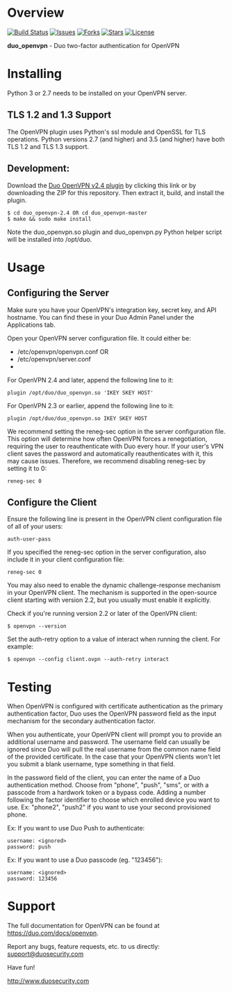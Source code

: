 # Overview

[![Build Status](https://github.com/duosecurity/duo_openvpn/workflows/OpenVPN%20Python%20component%20CI/badge.svg)](https://github.com/duosecurity/duo_openvpn/actions)
[![Issues](https://img.shields.io/github/issues/duosecurity/duo_openvpn)](https://github.com/duosecurity/duo_openvpn/issues)
[![Forks](https://img.shields.io/github/forks/duosecurity/duo_openvpn)](https://github.com/duosecurity/duo_openvpn/network/members)
[![Stars](https://img.shields.io/github/stars/duosecurity/duo_openvpn)](https://github.com/duosecurity/duo_openvpn/stargazers)
[![License](https://img.shields.io/badge/License-View%20License-orange)](https://github.com/duosecurity/duo_openvpn/blob/master/LICENSE)

**duo_openvpn** - Duo two-factor authentication for OpenVPN

# Installing

Python 3 or 2.7 needs to be installed on your OpenVPN server.

## TLS 1.2 and 1.3 Support

The OpenVPN plugin uses Python's ssl module and OpenSSL for TLS operations. Python versions 2.7 (and higher) and 3.5 (and higher) have both TLS 1.2 and TLS 1.3 support.

## Development:

Download the [Duo OpenVPN v2.4 plugin](https://github.com/duosecurity/duo_openvpn/archive/2.4.tar.gz) by clicking this link or by downloading the ZIP for this repository. Then extract it, build, and install the plugin.

```
$ cd duo_openvpn-2.4 OR cd duo_openvpn-master
$ make && sudo make install
```

Note the duo_openvpn.so plugin and duo_openvpn.py Python helper script will be installed into /opt/duo.

# Usage

## Configuring the Server

Make sure you have your OpenVPN's integration key, secret key, and API hostname. You can find these in your Duo Admin Panel under the Applications tab.

Open your OpenVPN server configuration file. It could either be:
- /etc/openvpn/openvpn.conf OR
- /etc/openvpn/server.conf
- 

For OpenVPN 2.4 and later, append the following line to it:
```
plugin /opt/duo/duo_openvpn.so 'IKEY SKEY HOST'
```
For OpenVPN 2.3 or earlier, append the following line to it:
```
plugin /opt/duo/duo_openvpn.so IKEY SKEY HOST
```

We recommend setting the reneg-sec option in the server configuration file. This option will determine how often OpenVPN forces a renegotiation, requiring the user to reauthenticate with Duo every hour. If your user's VPN client saves the password and automatically reauthenticates with it, this may cause issues. Therefore, we recommend disabling reneg-sec by setting it to 0:

```
reneg-sec 0
```

## Configure the Client
Ensure the following line is present in the OpenVPN client configuration file of all of your users:
```
auth-user-pass
```
If you specified the reneg-sec option in the server configuration, also include it in your client configuration file:
```
reneg-sec 0
```
You may also need to enable the dynamic challenge-response mechanism in your OpenVPN client. The mechanism is supported in the open-source client starting with version 2.2, but you usually must enable it explicitly.

Check if you're running version 2.2 or later of the OpenVPN client:
```
$ openvpn --version
```
Set the auth-retry option to a value of interact when running the client. For example:
```
$ openvpn --config client.ovpn --auth-retry interact
```

# Testing

When OpenVPN is configured with certificate authentication as the primary authentication factor, Duo uses the OpenVPN password field as the input mechanism for the secondary authentication factor.

When you authenticate, your OpenVPN client will prompt you to provide an additional username and password. The username field can usually be ignored since Duo will pull the real username from the common name field of the provided certificate. In the case that your OpenVPN clients won't let you submit a blank username, type something in that field.

In the password field of the client, you can enter the name of a Duo authentication method. Choose from "phone", "push", "sms", or with a passcode from a hardwork token or a bypass code. Adding a number following the factor identifier to choose which enrolled device you want to use. Ex: "phone2", "push2" if you want to use your second provisioned phone.

Ex: If you want to use Duo Push to authenticate:
```
username: <ignored>
password: push
```

Ex: If you want to use a Duo passcode (eg. "123456"):
```
username: <ignored>
password: 123456
```

# Support
The full documentation for OpenVPN can be found at https://duo.com/docs/openvpn.

Report any bugs, feature requests, etc. to us directly:
support@duosecurity.com

Have fun!

<http://www.duosecurity.com>

